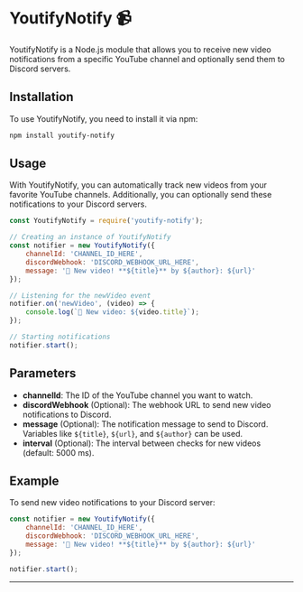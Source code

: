# YoutifyNotify 📹

YoutifyNotify is a Node.js module that allows you to receive new video notifications from a specific YouTube channel and optionally send them to Discord servers.

## Installation

To use YoutifyNotify, you need to install it via npm:

```bash
npm install youtify-notify
```

## Usage

With YoutifyNotify, you can automatically track new videos from your favorite YouTube channels. Additionally, you can optionally send these notifications to your Discord servers.

```javascript
const YoutifyNotify = require('youtify-notify');

// Creating an instance of YoutifyNotify
const notifier = new YoutifyNotify({
    channelId: 'CHANNEL_ID_HERE',
    discordWebhook: 'DISCORD_WEBHOOK_URL_HERE',
    message: '🎉 New video! **${title}** by ${author}: ${url}'
});

// Listening for the newVideo event
notifier.on('newVideo', (video) => {
    console.log(`🚀 New video: ${video.title}`);
});

// Starting notifications
notifier.start();
```

## Parameters

- **channelId**: The ID of the YouTube channel you want to watch.
- **discordWebhook** (Optional): The webhook URL to send new video notifications to Discord.
- **message** (Optional): The notification message to send to Discord. Variables like `${title}`, `${url}`, and `${author}` can be used.
- **interval** (Optional): The interval between checks for new videos (default: 5000 ms).

## Example

To send new video notifications to your Discord server:

```javascript
const notifier = new YoutifyNotify({
    channelId: 'CHANNEL_ID_HERE',
    discordWebhook: 'DISCORD_WEBHOOK_URL_HERE',
    message: '🎉 New video! **${title}** by ${author}: ${url}'
});

notifier.start();
```

---